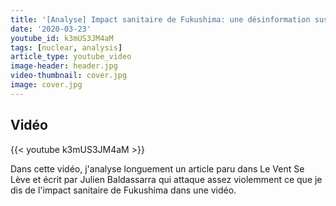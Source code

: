 ```yaml
---
title: '[Analyse] Impact sanitaire de Fukushima: une désinformation suspecte par Julien Baldassarra'
date: '2020-03-23'
youtube_id: k3mUS3JM4aM
tags: [nuclear, analysis]
article_type: youtube_video
image-header: header.jpg
video-thumbnail: cover.jpg
image: cover.jpg
---
```


## Vidéo

{{< youtube k3mUS3JM4aM >}}

Dans cette vidéo, j'analyse longuement un article paru dans Le Vent Se Lève et écrit par Julien Baldassarra qui attaque assez violemment ce que je dis de l'impact sanitaire de Fukushima dans une vidéo.
